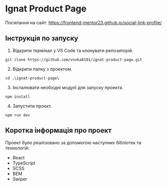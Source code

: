 # Ignat Product Page

Посилання на сайт: https://frontend-mentor23.github.io/social-link-profile/

## Інструкція по запуску

1. Відкрити термінал у VS Code та клонувати репозиторій.

```shell
git clone https://github.com/vovka8101/ignat-product-page.git
```

2. Відкрити папку з проектом.

```shell
cd .\ignat-product-page\
```

3. Інсталювати необхідні модулі для запуску проекта.

```shell
npm install
```

4. Запустити проект.

```shell
npm run dev
```

## Коротка інформація про проект

Проект було реалізовано за допомогою наступних бібліотек та технологій:

- React
- TypeScript
- SCSS
- BEM
- Swiper